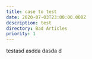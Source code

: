 ```yaml
---
title: case to test
date: 2020-07-03T23:00:00.000Z
description: test
directory: Bad Articles
priority: 1
---
```

testasd  asdda dasda d
